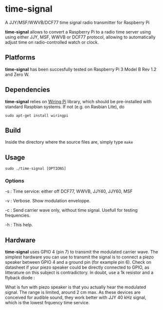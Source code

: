 # time-signal
A JJY/MSF/WWVB/DCF77 time signal radio transmitter for Raspberry Pi

**time-signal** allows to convert a Raspberry Pi to a radio time server using using either JJY, MSF, WWVB or DCF77 protocol, allowing to automatically adjust time on radio-controlled watch or clock. 

## Platforms

**time-signal** has been succesfully tested on Raspberry Pi 3 Model B Rev 1.2 and Zero W.

## Dependencies

**time-signal** relies on [Wiring Pi](http://wiringpi.com/) library, which should be pre-installed with standard Raspbian systems. If not (e.g. on Rasbian Lite), do

```
sudo apt-get install wiringpi
```

## Build

Inside the directory where the source files are, simply type `make`

## Usage

```
sudo ./time-signal [OPTIONS]
```
### Options

-s <service> :  Time service: either off DCF77, WWVB, JJY40, JJY60, MSF

-v : Verbose. Show modulation enveloppe.

-c : Send carrier wave only, without time signal. Usefull for testing frequencies.

-h : This help.

## Hardware

**time-signal** uses GPIO 4 (pin 7) to transmit the modulated carrier wave. The simplest hardware you can use to transmit the signal is to connect a piezo speaker between GPIO 4 and a ground pin (for example pin 6). Check on datasheet if your piezo speaker could be directly connected to GPIO, as litterature on this subject is contradictory. In doubt, use a 1k resistor and a flyback diode :

What is fun with piezo speaker is that you actually hear the modulated signal. The range is limited, around 2 cm max. As these devices are conceived for audible sound, they work better with JJY 40 kHz signal, which is the lowest frquency time service.
